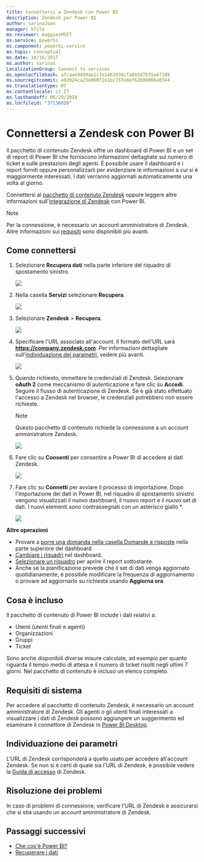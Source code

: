 ```yaml
---
title: Connettersi a Zendesk con Power BI
description: Zendesk per Power BI
author: SarinaJoan
manager: kfile
ms.reviewer: maggiesMSFT
ms.service: powerbi
ms.component: powerbi-service
ms.topic: conceptual
ms.date: 10/16/2017
ms.author: sarinas
LocalizationGroup: Connect to services
ms.openlocfilehash: afcaae9499aa1c7e1461030cfa6b5d7b35a47188
ms.sourcegitcommit: e8d924ca25e060f2e1bc753e8e762b88066a0344
ms.translationtype: HT
ms.contentlocale: it-IT
ms.lasthandoff: 06/29/2018
ms.locfileid: "37136020"
---
```

# <a name="connect-to-zendesk-with-power-bi"></a>Connettersi a Zendesk con Power BI
Il pacchetto di contenuto Zendesk offre un dashboard di Power BI e un set di report di Power BI che forniscono informazioni dettagliate sul numero di ticket e sulle prestazioni degli agenti. È possibile usare il dashboard e i report forniti oppure personalizzarli per evidenziare le informazioni a cui si è maggiormente interessati.  I dati verranno aggiornati automaticamente una volta al giorno. 

Connettersi al [pacchetto di contenuto Zendesk](https://app.powerbi.com/getdata/services/zendesk) oppure leggere altre informazioni sull'[integrazione di Zendesk](https://powerbi.microsoft.com/integrations/zendesk) con Power BI.

>[!NOTE]
>Per la connessione, è necessario un account amministratore di Zendesk. Altre informazioni sui [requisiti](#Requirements) sono disponibili più avanti.

## <a name="how-to-connect"></a>Come connettersi
1. Selezionare **Recupera dati** nella parte inferiore del riquadro di spostamento sinistro.
   
   ![](media/service-connect-to-zendesk/pbi_getdata.png)
2. Nella casella **Servizi** selezionare **Recupera**.
   
   ![](media/service-connect-to-zendesk/pbi_getservices.png) 
3. Selezionare **Zendesk** \> **Recupera**.
   
   ![](media/service-connect-to-zendesk/zendesk.png)
4. Specificare l'URL associato all'account. Il formato dell'URL sarà **https://company.zendesk.com**. Per informazioni dettagliate sull'[individuazione dei parametri](#FindingParams), vedere più avanti.
   
   ![](media/service-connect-to-zendesk/pbi_zendeskconnect.png)
5. Quando richiesto, immettere le credenziali di Zendesk.  Selezionare **oAuth 2** come meccanismo di autenticazione e fare clic su **Accedi**. Seguire il flusso di autenticazione di Zendesk. Se è già stato effettuato l'accesso a Zendesk nel browser, le credenziali potrebbero non essere richieste.
   
   > [!NOTE]
   > Questo pacchetto di contenuto richiede la connessione a un account amministratore Zendesk. 
   > 
   > 
   
   ![](media/service-connect-to-zendesk/pbi_zendesksignin.png)
6. Fare clic su **Consenti** per consentire a Power BI di accedere ai dati Zendesk.
   
   ![](media/service-connect-to-zendesk/zendesk2.jpg)
7. Fare clic su **Connetti** per avviare il processo di importazione. Dopo l'importazione dei dati in Power BI, nel riquadro di spostamento sinistro vengono visualizzati il nuovo dashboard, il nuovo report e il nuovo set di dati. I nuovi elementi sono contrassegnati con un asterisco giallo \*.
   
   ![](media/service-connect-to-zendesk/pbi_zendeskdash.png)

**Altre operazioni**

* Provare a [porre una domanda nella casella Domande e risposte](power-bi-q-and-a.md) nella parte superiore del dashboard
* [Cambiare i riquadri](service-dashboard-edit-tile.md) nel dashboard.
* [Selezionare un riquadro](service-dashboard-tiles.md) per aprire il report sottostante.
* Anche se la pianificazione prevede che il set di dati venga aggiornato quotidianamente, è possibile modificare la frequenza di aggiornamento o provare ad aggiornarlo su richiesta usando **Aggiorna ora**

## <a name="whats-included"></a>Cosa è incluso
Il pacchetto di contenuto di Power BI include i dati relativi a:  

* Utenti (utenti finali e agenti)  
* Organizzazioni  
* Gruppi  
* Ticket  

Sono anche disponibili diverse misure calcolate, ad esempio per quanto riguarda il tempo medio di attesa e il numero di ticket risolti negli ultimi 7 giorni. Nel pacchetto di contenuto è incluso un elenco completo.

<a name="Requirements"></a>

## <a name="system-requirements"></a>Requisiti di sistema
Per accedere al pacchetto di contenuto Zendesk, è necessario un account amministratore di Zendesk. Gli agenti o gli utenti finali interessati a visualizzare i dati di Zendesk possono aggiungere un suggerimento ed esaminare il connettore di Zendesk in [Power BI Desktop](desktop-connect-to-data.md).

<a name="FindingParams"></a>

## <a name="finding-parameters"></a>Individuazione dei parametri
L'URL di Zendesk corrisponderà a quello usato per accedere all'account Zendesk. Se non si è certi di quale sia l'URL di Zendesk, è possibile vedere la [Guida di accesso](https://www.zendesk.com/login/) di Zendesk.

## <a name="troubleshooting"></a>Risoluzione dei problemi
In caso di problemi di connessione, verificare l'URL di Zendesk e assicurarsi che si stia usando un account amministratore di Zendesk.

## <a name="next-steps"></a>Passaggi successivi
* [Che cos'è Power BI?](power-bi-overview.md)
* [Recuperare i dati](service-get-data.md)


